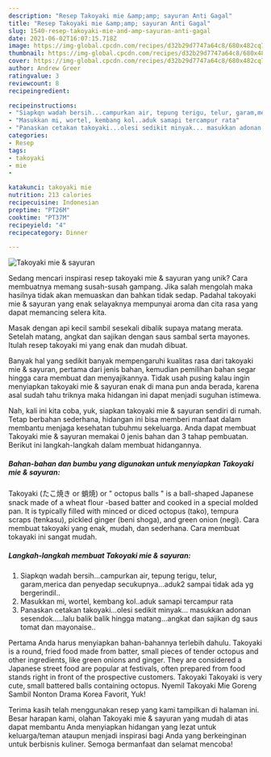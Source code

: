 ```yaml
---
description: "Resep Takoyaki mie &amp;amp; sayuran Anti Gagal"
title: "Resep Takoyaki mie &amp;amp; sayuran Anti Gagal"
slug: 1540-resep-takoyaki-mie-and-amp-sayuran-anti-gagal
date: 2021-06-02T16:07:15.718Z
image: https://img-global.cpcdn.com/recipes/d32b29d7747a64c8/680x482cq70/takoyaki-mie-sayuran-foto-resep-utama.jpg
thumbnail: https://img-global.cpcdn.com/recipes/d32b29d7747a64c8/680x482cq70/takoyaki-mie-sayuran-foto-resep-utama.jpg
cover: https://img-global.cpcdn.com/recipes/d32b29d7747a64c8/680x482cq70/takoyaki-mie-sayuran-foto-resep-utama.jpg
author: Andrew Greer
ratingvalue: 3
reviewcount: 8
recipeingredient:

recipeinstructions:
- "Siapkqn wadah bersih...campurkan air, tepung terigu, telur, garam,merica dan penyedap secukupnya...aduk2 sampai tidak ada yg bergerindil.."
- "Masukkan mi, wortel, kembang kol..aduk samapi tercampur rata"
- "Panaskan cetakan takoyaki...olesi sedikit minyak... masukkan adonan sesendok.....lalu balik balik hingga matang...angkat dan sajikan dg saus tomat dan mayonaise.."
categories:
- Resep
tags:
- takoyaki
- mie
- 

katakunci: takoyaki mie  
nutrition: 213 calories
recipecuisine: Indonesian
preptime: "PT26M"
cooktime: "PT37M"
recipeyield: "4"
recipecategory: Dinner

---
```



![Takoyaki mie &amp; sayuran](https://img-global.cpcdn.com/recipes/d32b29d7747a64c8/680x482cq70/takoyaki-mie-sayuran-foto-resep-utama.jpg)

Sedang mencari inspirasi resep takoyaki mie &amp; sayuran yang unik? Cara membuatnya memang susah-susah gampang. Jika salah mengolah maka hasilnya tidak akan memuaskan dan bahkan tidak sedap. Padahal takoyaki mie &amp; sayuran yang enak selayaknya mempunyai aroma dan cita rasa yang dapat memancing selera kita.

Masak dengan api kecil sambil sesekali dibalik supaya matang merata. Setelah matang, angkat dan sajikan dengan saus sambal serta mayones. Itulah resep takoyaki mi yang enak dan mudah dibuat.

Banyak hal yang sedikit banyak mempengaruhi kualitas rasa dari takoyaki mie &amp; sayuran, pertama dari jenis bahan, kemudian pemilihan bahan segar hingga cara membuat dan menyajikannya. Tidak usah pusing kalau ingin menyiapkan takoyaki mie &amp; sayuran enak di mana pun anda berada, karena asal sudah tahu triknya maka hidangan ini dapat menjadi suguhan istimewa.


Nah, kali ini kita coba, yuk, siapkan takoyaki mie &amp; sayuran sendiri di rumah. Tetap berbahan sederhana, hidangan ini bisa memberi manfaat dalam membantu menjaga kesehatan tubuhmu sekeluarga. Anda dapat membuat Takoyaki mie &amp; sayuran memakai 0 jenis bahan dan 3 tahap pembuatan. Berikut ini langkah-langkah dalam membuat hidangannya.

<!--inarticleads1-->

##### Bahan-bahan dan bumbu yang digunakan untuk menyiapkan Takoyaki mie &amp; sayuran:



Takoyaki (たこ焼き or 蛸焼) or &#34; octopus balls &#34; is a ball-shaped Japanese snack made of a wheat flour -based batter and cooked in a special molded pan. It is typically filled with minced or diced octopus (tako), tempura scraps (tenkasu), pickled ginger (beni shoga), and green onion (negi). Cara membuat takoyaki yang enak, mudah, dan sederhana. Cara membuat tokayaki ini sangat mudah. 

<!--inarticleads2-->

##### Langkah-langkah membuat Takoyaki mie &amp; sayuran:

1. Siapkqn wadah bersih...campurkan air, tepung terigu, telur, garam,merica dan penyedap secukupnya...aduk2 sampai tidak ada yg bergerindil..
1. Masukkan mi, wortel, kembang kol..aduk samapi tercampur rata
1. Panaskan cetakan takoyaki...olesi sedikit minyak... masukkan adonan sesendok.....lalu balik balik hingga matang...angkat dan sajikan dg saus tomat dan mayonaise..


Pertama Anda harus menyiapkan bahan-bahannya terlebih dahulu. Takoyaki is a round, fried food made from batter, small pieces of tender octopus and other ingredients, like green onions and ginger. They are considered a Japanese street food are popular at festivals, often prepared from food stands right in front of the prospective customers. Takoyaki Takoyaki is very cute, small battered balls containing octopus. Nyemil Takoyaki Mie Goreng Sambil Nonton Drama Korea Favorit, Yuk! 

Terima kasih telah menggunakan resep yang kami tampilkan di halaman ini. Besar harapan kami, olahan Takoyaki mie &amp; sayuran yang mudah di atas dapat membantu Anda menyiapkan hidangan yang lezat untuk keluarga/teman ataupun menjadi inspirasi bagi Anda yang berkeinginan untuk berbisnis kuliner. Semoga bermanfaat dan selamat mencoba!
